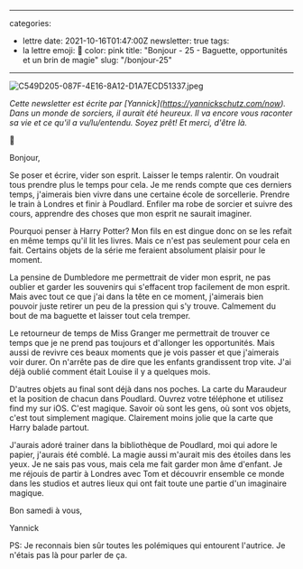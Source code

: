 
---
categories:
- lettre
date: 2021-10-16T01:47:00Z
newsletter: true
tags:
- la lettre
emoji: 💌
color: pink
title: "Bonjour - 25 - Baguette, opportunités et un brin de magie"
slug: "/bonjour-25"
---
<p><img src="https://buttondown.s3.amazonaws.com/images/8fdb798f-ccc4-4cff-b6c6-66f0ce8c7e15.jpeg" alt="C549D205-087F-4E16-8A12-D1A7ECD51337.jpeg"></p><p></p><p><em>Cette newsletter est écrite par [Yannick](</em><a target="_blank" rel="noopener noreferrer nofollow" href="https://yannickschutz.com/now"><em>https://yannickschutz.com/now</em></a><em>). Dans un monde de sorciers, il aurait été heureux. Il va encore vous raconter sa vie et ce qu'il a vu/lu/entendu. Soyez prêt! Et merci, d'être là.</em></p><p>👋 </p><p>Bonjour,</p><p>Se poser et écrire, vider son esprit. Laisser le temps ralentir. On voudrait tous prendre plus le temps pour cela. Je me rends compte que ces derniers temps, j'aimerais bien vivre dans une certaine école de sorcellerie. Prendre le train à Londres et finir à Poudlard. Enfiler ma robe de sorcier et suivre des cours, apprendre des choses que mon esprit ne saurait imaginer. </p><p>Pourquoi penser à Harry Potter? Mon fils en est dingue donc on se les refait en même temps qu'il lit les livres. Mais ce n'est pas seulement pour cela en fait. Certains objets de la série me feraient absolument plaisir pour le moment.</p><p>La pensine de Dumbledore me permettrait de vider mon esprit, ne pas oublier et garder les souvenirs qui s'effacent trop facilement de mon esprit. Mais avec tout ce que j'ai dans la tête en ce moment, j'aimerais bien pouvoir juste retirer un peu de la pression qui s'y trouve. Calmement du bout de ma baguette et laisser tout cela tremper.</p><p>Le retourneur de temps de Miss Granger me permettrait de trouver ce temps que je ne prend pas toujours et d'allonger les opportunités. Mais aussi de revivre ces beaux moments que je vois passer et que j'aimerais voir durer. On n'arrête pas de dire que les enfants grandissent trop vite. J'ai déjà oublié comment était Louise il y a quelques mois. </p><p>D'autres objets au final sont déjà dans nos poches. La carte du Maraudeur et la position de chacun dans Poudlard. Ouvrez votre téléphone et utilisez find my sur iOS. C'est magique. Savoir où sont les gens, où sont vos objets, c'est tout simplement magique. Clairement moins jolie que la carte que Harry balade partout.</p><p>J'aurais adoré trainer dans la bibliothèque de Poudlard, moi qui adore le papier, j'aurais été comblé. La magie aussi m'aurait mis des étoiles dans les yeux. Je ne sais pas vous, mais cela me fait garder mon âme d'enfant. Je me réjouis de partir à Londres avec Tom et découvrir ensemble ce monde dans les studios et autres lieux qui ont fait toute une partie d'un imaginaire magique. </p><p>Bon samedi à vous,</p><p>Yannick</p><p>PS: Je reconnais bien sûr toutes les polémiques qui entourent l'autrice. Je n'étais pas là pour parler de ça.</p>
